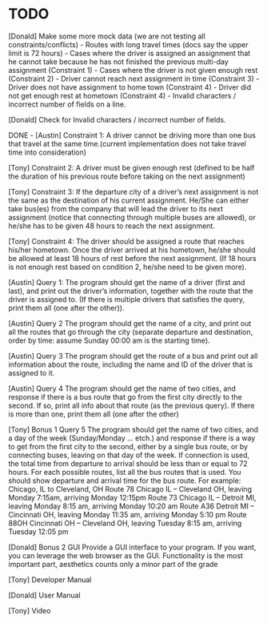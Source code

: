 # TODO

[Donald] Make some more mock data (we are not testing all constraints/conflicts)
    - Routes with long travel times (docs say the upper limit is 72 hours)
    - Cases where the driver is assigned an assignment that he cannot take because he has not finished the previous multi-day assignment (Constraint 1)
    - Cases where the driver is not given enough rest (Constraint 2)
    - Driver cannot reach next assignment in time (Constraint 3)
    - Driver does not have assignment to home town (Constraint 4)
    - Driver did not get enough rest at hometown (Constraint 4)
    - Invalid characters / incorrect number of fields on a line.

[Donald] Check for Invalid characters / incorrect number of fields.

DONE - [Austin] Constraint 1: A driver cannot be driving more than one bus that travel at the same time.(current implementation does not take travel time into consideration)

[Tony] Constraint 2: A driver must be given enough rest (defined to be half the duration of his previous route before taking on the next assignment)

[Tony] Constraint 3: If the departure city of a driver’s next assignment is not the same as the destination of his current assignment. He/She can either take bus(es) from the company that will lead the driver to its next assignment (notice that connecting through multiple buses are allowed), or he/she has to be given 48 hours to reach the next assignment.

[Tony] Constraint 4: The driver should be assigned a route that reaches his/her hometown. Once the driver arrived at his hometown, he/she should be allowed at least 18 hours of rest before the next assignment. (If 18 hours is not enough rest based on condition 2, he/she need to be given more).

[Austin] Query 1: The program should get the name of a driver (first and last), and print out the driver’s information, together with the route that the driver is assigned to. (If there is multiple drivers that satisfies the query, print them all (one after the other)).

[Austin] Query 2 The program should get the name of a city, and print out all the routes that go through the city (separate departure and destination, order by time: assume Sunday 00:00 am is the starting time).

[Austin] Query 3 The program should get the route of a bus and print out all information about the route, including the name and ID of the driver that is assigned to it.

[Austin] Query 4 The program should get the name of two cities, and response if there is a bus route that go from the first city directly to the second. If so, print all info about that route (as the previous query). If there is more than one, print them all (one after the other)

[Tony] Bonus 1 Query 5 The program should get the name of two cities, and a day of the week (Sunday/Monday … etch.) and response if there is a way to get from the first city to the second, either by a single bus route, or by connecting buses, leaving on that day of the week. If connection is used, the total time from departure to arrival should be less than or equal to 72 hours. For each possible routes, list all the bus routes that is used. You should show departure and arrival time for the bus route. For example:
Chicago, IL to Cleveland, OH
Route 78 Chicago IL – Cleveland OH, leaving Monday 7:15am, arriving Monday 12:15pm
Route 73 Chicago IL – Detroit MI, leaving Monday 8:15 am, arriving Monday 10:20 am
Route A36 Detroit MI – Cincinnati OH, leaving Monday 11:35 am, arriving Monday 5:10 pm
Route 88OH Cincinnati OH – Cleveland OH, leaving Tuesday 8:15 am, arriving Tuesday 12:05 pm

[Donald] Bonus 2 GUI Provide a GUI interface to your program. If you want, you can leverage the web browser as the GUI. Functionality is the most important part, aesthetics counts only a minor part of the grade

[Tony] Developer Manual

[Donald] User Manual

[Tony] Video

